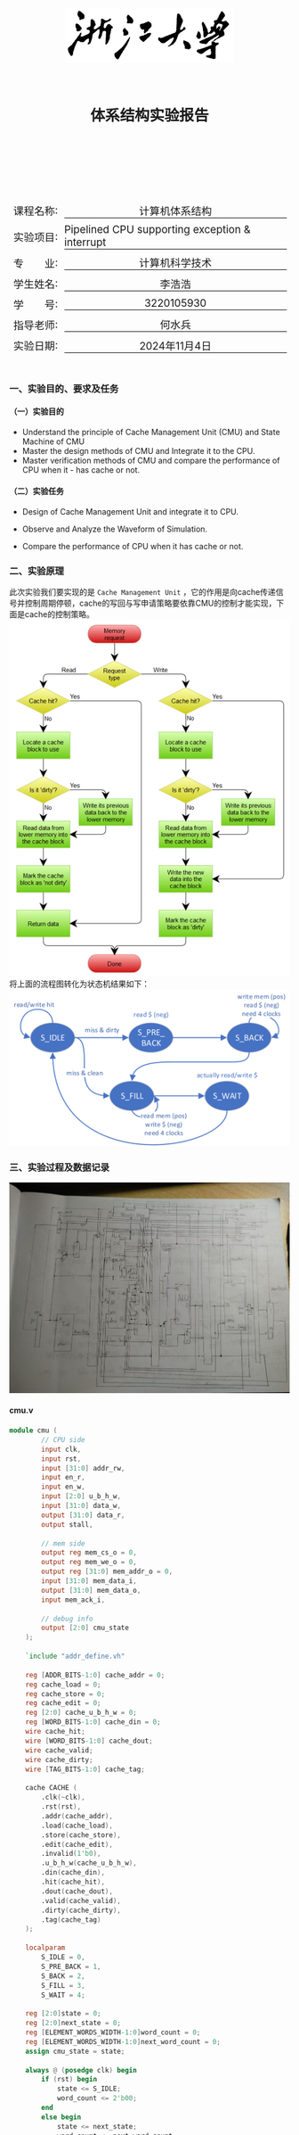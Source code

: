<style>
    pre code { /*实现代码块自动换行*/
        white-space: pre-wrap !important;; /* CSS 3 */
        white-space: -moz-pre-wrap !important; /* Firefox */
        white-space: -pre-wrap !important; /* Opera <7 */
        white-space: -o-pre-wrap !important; /* Opera 7 */
        word-wrap: break-word !important; /* Internet Explorer 5.5+ */
    }
</style>

<div style="height: 100pt;">
</div>

<div style="style=display: block; margin-left: auto; margin-right: auto; width: 60%; height: auto;">
  <img src="logo.bmp">
  <br>
  <br>
</div>

<div style="height: 40pt;">
</div>

<div style="text-align:center;font-size:20pt;">
    <strong>体系结构实验报告</strong><br>
    <br>
</div>

<div style="height: 80pt;">
</div>

<div style="display: flex; align-items: center;justify-content: center;font-size:14pt;">
  <div style="display:flex; align-items: center; width: 70pt; background-color: rgba(255, 255, 255, 0);justify-content: center;">
课程名称<span style="margin-right: 7pt">:</span>
</div>
<div style="display:flex; align-items: center; width: 300pt; background-color: rgba(255, 255, 255, 0);justify-content: center;border-bottom: 1pt solid #000;">
计算机体系结构
</div>
</div>

<div style="height: 7pt;">
</div>

<div style="display: flex; align-items: center;justify-content: center;font-size:14pt;">
  <div style="display:flex; align-items: center; width: 70pt; background-color: rgba(255, 255, 255, 0);justify-content: center;">
实验项目<span style="margin-right: 7pt">:</span>
</div>
<div style="display:flex; align-items: center; width: 300pt; background-color: rgba(255, 255, 255, 0);justify-content: center;border-bottom: 1pt solid #000;">
Pipelined CPU supporting exception & interrupt
</div>
</div>

<div style="height: 7pt;">
</div>

<div style="display: flex; align-items: center;justify-content: center;font-size:14pt;">
  <div style="display:flex; align-items: center; width: 70pt; background-color: rgba(255, 255, 255, 0);justify-content: center;">
专<span style="margin-left: 28pt;"></span>业<span style="margin-right: 7pt">:</span>
</div>
<div style="display:flex; align-items: center; width: 300pt; background-color: rgba(255, 255, 255, 0);justify-content: center;border-bottom: 1pt solid #000;">
计算机科学技术
</div>
</div>

<div style="height: 7pt;">
</div>

<div style="display: flex; align-items: center;justify-content: center;font-size:14pt;">
  <div style="display:flex; align-items: center; width: 70pt; background-color: rgba(255, 255, 255, 0);justify-content: center;">
学生姓名<span style="margin-right: 7pt;">:</span>
</div>
<div style="display:flex; align-items: center; width: 300pt; background-color: rgba(255, 255, 255, 0);justify-content: center;border-bottom: 1pt solid #000;">
李浩浩
</div>
</div>

<div style="height: 7pt;">
</div>


<div style="display: flex; align-items: center;justify-content: center;font-size:14pt;">
  <div style="display:flex; align-items: center; width: 70pt; background-color: rgba(255, 255, 255, 0);justify-content: center;">
学<span style="margin-left: 28pt;"></span>号<span style="margin-right: 7pt">:</span>
</div>
<div style="display:flex; align-items: center; width: 300pt; background-color: rgba(255, 255, 255, 0);justify-content: center;border-bottom: 1pt solid #000;">
3220105930
</div>
</div>

<div style="height: 7pt;">
</div>

<div style="display: flex; align-items: center;justify-content: center;font-size:14pt;">
  <div style="display:flex; align-items: center; width: 70pt; background-color: rgba(255, 255, 255, 0);justify-content: center;">
指导老师<span style="margin-right: 7pt">:</span>
</div>
<div style="display:flex; align-items: center; width: 300pt; background-color: rgba(255, 255, 255, 0);justify-content: center;border-bottom: 1pt solid #000;">
何水兵
</div>
</div>

<div style="height: 7pt;">
</div>

<div style="display: flex; align-items: center;justify-content: center;font-size:14pt;">
  <div style="display:flex; align-items: center; width: 70pt; background-color: rgba(255, 255, 255, 0);justify-content: center;">
实验日期<span style="margin-right: 7pt">:</span>
</div>
<div style="display:flex; align-items: center; width: 300pt; background-color: rgba(255, 255, 255, 0);justify-content: center;border-bottom: 1pt solid #000;">
2024年11月4日
</div>
</div>

<div style="height: 7pt;">
</div>

<div style="page-break-before: always;"></div>

<div style="height: 14pt;">
</div>

### 一、实验目的、要求及任务

#### （一）实验目的

- Understand  the principle of Cache Management Unit (CMU) and State Machine of CMU
- Master the design methods of CMU and Integrate it to the CPU.
- Master verification methods of CMU and compare the performance of CPU when it - has cache or not.



#### （二）实验任务

- Design of Cache Management Unit and integrate it to CPU.

- Observe and Analyze the Waveform of Simulation.

- Compare the performance of CPU when it has cache or not.



### 二、实验原理

此次实验我们要实现的是 `Cache Management Unit` ，它的作用是向cache传递信号并控制周期停顿，cache的写回与写申请策略要依靠CMU的控制才能实现，下面是cache的控制策略。
![alt text](图片1.png)
将上面的流程图转化为状态机结果如下：
![alt text](图片2.png)

### 三、实验过程及数据记录

![alt text](a446beae13e30d7e6cbba4fb2bb5d39.jpg)


#### cmu.v

```verilog
module cmu (
        // CPU side
		input clk,
		input rst,
		input [31:0] addr_rw,
		input en_r,
		input en_w,
        input [2:0] u_b_h_w,
		input [31:0] data_w,
		output [31:0] data_r,
		output stall,

        // mem side
		output reg mem_cs_o = 0,
		output reg mem_we_o = 0,
		output reg [31:0] mem_addr_o = 0,
		input [31:0] mem_data_i,
		output [31:0] mem_data_o,
		input mem_ack_i,

        // debug info
        output [2:0] cmu_state
	);

    `include "addr_define.vh"

    reg [ADDR_BITS-1:0] cache_addr = 0;
    reg cache_load = 0;
    reg cache_store = 0;
    reg cache_edit = 0;
    reg [2:0] cache_u_b_h_w = 0;
    reg [WORD_BITS-1:0] cache_din = 0;
    wire cache_hit;
    wire [WORD_BITS-1:0] cache_dout;
    wire cache_valid;
    wire cache_dirty;
    wire [TAG_BITS-1:0] cache_tag;

    cache CACHE (
        .clk(~clk),
        .rst(rst),
        .addr(cache_addr),
        .load(cache_load),
        .store(cache_store),
        .edit(cache_edit),
        .invalid(1'b0),
        .u_b_h_w(cache_u_b_h_w),
        .din(cache_din),
        .hit(cache_hit),
        .dout(cache_dout),
        .valid(cache_valid),
        .dirty(cache_dirty),
        .tag(cache_tag)
    );

    localparam
        S_IDLE = 0,
        S_PRE_BACK = 1,
        S_BACK = 2,
        S_FILL = 3,
        S_WAIT = 4;

    reg [2:0]state = 0;
    reg [2:0]next_state = 0;
    reg [ELEMENT_WORDS_WIDTH-1:0]word_count = 0;
    reg [ELEMENT_WORDS_WIDTH-1:0]next_word_count = 0;
    assign cmu_state = state;

    always @ (posedge clk) begin
        if (rst) begin
            state <= S_IDLE;
            word_count <= 2'b00;
        end
        else begin
            state <= next_state;
            word_count <= next_word_count;
        end
    end

    // state ctrl
    always @ (*) begin
        if (rst) begin
            next_state = S_IDLE;
            next_word_count = 2'b00;
        end
        else begin
            case (state)
                S_IDLE: begin
                    if (en_r || en_w) begin
                        if (cache_hit)
                            next_state = S_IDLE;
                        else if (cache_valid && cache_dirty)
                            next_state = S_PRE_BACK;
                        else
                            next_state = S_FILL;
                    end
                    next_word_count = 2'b00;
                end

                S_PRE_BACK: begin
                    next_state = S_BACK;
                    next_word_count = 2'b00;
                end

                S_BACK: begin
                    if (mem_ack_i && word_count == {ELEMENT_WORDS_WIDTH{1'b1}})    // 2'b11 in default case
                        next_state = S_FILL;
                    else
                        next_state = S_BACK;

                    if (mem_ack_i)
                        next_word_count = word_count + 1;
                    else
                        next_word_count = word_count;
                end

                S_FILL: begin
                    if (mem_ack_i && word_count == {ELEMENT_WORDS_WIDTH{1'b1}})
                        next_state = S_WAIT;
                    else
                        next_state = S_FILL;

                    if (mem_ack_i)
                        next_word_count = word_count + 1;
                    else
                        next_word_count = word_count;
                end

                S_WAIT: begin
                    next_state = S_IDLE;
                    next_word_count = 2'b00;
                end
            endcase
        end
    end
    
    // cache ctrl
    always @ (*) begin
        case(state)
            S_IDLE, S_WAIT: begin
                cache_addr = addr_rw;
                cache_load = en_r;
                cache_edit = en_w;
                cache_store = 1'b0;
                cache_u_b_h_w = u_b_h_w;
                cache_din = data_w;
            end
            S_BACK, S_PRE_BACK: begin
                cache_addr = {addr_rw[ADDR_BITS-1:BLOCK_WIDTH], next_word_count, {ELEMENT_WORDS_WIDTH{1'b0}}};
                cache_load = 1'b0;
                cache_edit = 1'b0;
                cache_store = 1'b0;
                cache_u_b_h_w = 3'b010;
                cache_din = 32'b0;
            end
            S_FILL: begin
                cache_addr = {addr_rw[ADDR_BITS-1:BLOCK_WIDTH], word_count, {ELEMENT_WORDS_WIDTH{1'b0}}};
                cache_load = 1'b0;
                cache_edit = 1'b0;
                cache_store = mem_ack_i;
                cache_u_b_h_w = 3'b010;
                cache_din = mem_data_i;
            end
        endcase
    end
    assign data_r = cache_dout;

    // mem ctrl
    always @ (*) begin
        case (next_state)
            S_IDLE, S_PRE_BACK, S_WAIT: begin
                mem_cs_o = 1'b0;
                mem_we_o = 1'b0;
                mem_addr_o = 32'b0;
            end

            S_BACK: begin
                mem_cs_o = 1'b1;
                mem_we_o = 1'b1;
                mem_addr_o = {cache_tag, addr_rw[ADDR_BITS-TAG_BITS-1:BLOCK_WIDTH], next_word_count, {ELEMENT_WORDS_WIDTH{1'b0}}};
            end

            S_FILL: begin
                mem_cs_o = 1'b1;
                mem_we_o = 1'b0;
                mem_addr_o = {addr_rw[ADDR_BITS-1:BLOCK_WIDTH], next_word_count, {ELEMENT_WORDS_WIDTH{1'b0}}};
            end
        endcase
    end
    assign mem_data_o = cache_dout;

    assign stall = ~(next_state == S_IDLE);

endmodule
```

### 四、实验结果分析

#### （一）仿真
![alt text](image.png)
![alt text](image-1.png)
![alt text](image-2.png)
![alt text](image-3.png)
![alt text](image-4.png)
![alt text](image-5.png)
![alt text](image-6.png)

#### （二）上板
还未上板